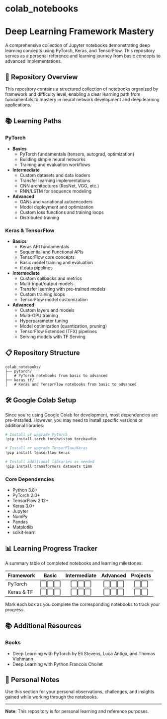 # colab_notebooks
# Deep Learning Framework Mastery

A comprehensive collection of Jupyter notebooks demonstrating deep learning concepts using PyTorch, Keras, and TensorFlow. This repository serves as a personal reference and learning journey from basic concepts to advanced implementations.

## 🌟 Repository Overview

This repository contains a structured collection of notebooks organized by framework and difficulty level, enabling a clear learning path from fundamentals to mastery in neural network development and deep learning applications.

## 📚 Learning Paths

### PyTorch
- **Basics**
  - PyTorch fundamentals (tensors, autograd, optimization)
  - Building simple neural networks
  - Training and evaluation workflows
- **Intermediate**
  - Custom datasets and data loaders
  - Transfer learning implementations
  - CNN architectures (ResNet, VGG, etc.)
  - RNN/LSTM for sequence modeling
- **Advanced**
  - GANs and variational autoencoders
  - Model deployment and optimization
  - Custom loss functions and training loops
  - Distributed training

### Keras & TensorFlow
- **Basics**
  - Keras API fundamentals
  - Sequential and Functional APIs
  - TensorFlow core concepts
  - Basic model training and evaluation
  - tf.data pipelines
- **Intermediate**
  - Custom callbacks and metrics
  - Multi-input/output models
  - Transfer learning with pre-trained models
  - Custom training loops
  - TensorFlow model customization
- **Advanced**
  - Custom layers and models
  - Multi-GPU training
  - Hyperparameter tuning
  - Model optimization (quantization, pruning)
  - TensorFlow Extended (TFX) pipelines
  - Serving models with TF Serving

## 📋 Repository Structure

```
colab_notebooks/
├── pytorch/
│   # PyTorch notebooks from basic to advanced
├── keras_tf/
│   # Keras and TensorFlow notebooks from basic to advanced
```

## 🛠️ Google Colab Setup

Since you're using Google Colab for development, most dependencies are pre-installed. However, you may need to install specific versions or additional libraries:

```python
# Install or upgrade PyTorch
!pip install torch torchvision torchaudio

# Install or upgrade TensorFlow/Keras
!pip install tensorflow keras

# Install additional libraries as needed
!pip install transformers datasets timm
```

### Core Dependencies
- Python 3.8+
- PyTorch 2.0+
- TensorFlow 2.12+
- Keras 3.0+
- Jupyter
- NumPy
- Pandas
- Matplotlib
- scikit-learn

## 📊 Learning Progress Tracker

A summary table of completed notebooks and learning milestones:

| Framework   | Basic | Intermediate | Advanced | Projects |
|-------------|:-----:|:------------:|:--------:|:--------:|
| PyTorch     | ⬜⬜⬜ | ⬜⬜⬜       | ⬜⬜⬜    | ⬜⬜     |
| Keras & TF  | ⬜⬜⬜ | ⬜⬜⬜       | ⬜⬜⬜    | ⬜⬜     |

Mark each box as you complete the corresponding notebooks to track your progress.

## 📚 Additional Resources

### Books
- Deep Learning with PyTorch by Eli Stevens, Luca Antiga, and Thomas Viehmann
- Deep Learning with Python Francois Chollet


## 📝 Personal Notes

Use this section for your personal observations, challenges, and insights gained while working through the notebooks.

---

**Note**: This repository is for personal learning and reference purposes.
